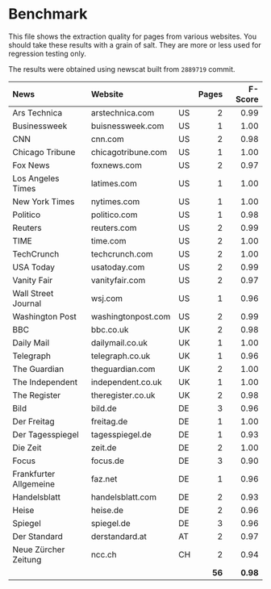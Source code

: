 # Benchmark

This file shows the extraction quality for pages from various websites.
You should take these results with a grain of salt. They are more or less used
for regression testing only.

The results were obtained using newscat built from `2889719` commit.

|News                          |Website             |        |Pages   |F-Score |
|:-----------------------------|:-------------------|:-------|-------:|-------:|
|Ars Technica                  |arstechnica.com     |US      |2       |0.99    |
|Businessweek                  |buisnessweek.com    |US      |1       |1.00    |
|CNN                           |cnn.com             |US      |2       |0.98    |
|Chicago Tribune               |chicagotribune.com  |US      |1       |1.00    |
|Fox News                      |foxnews.com         |US      |2       |0.97    |
|Los Angeles Times             |latimes.com         |US      |1       |1.00    |
|New York Times                |nytimes.com         |US      |1       |1.00    |
|Politico                      |politico.com        |US      |1       |0.98    |
|Reuters                       |reuters.com         |US      |2       |0.99    |
|TIME                          |time.com            |US      |2       |1.00    |
|TechCrunch                    |techcrunch.com      |US      |2       |1.00    |
|USA Today                     |usatoday.com        |US      |2       |0.99    |
|Vanity Fair                   |vanityfair.com      |US      |2       |0.97    |
|Wall Street Journal           |wsj.com             |US      |1       |0.96    |
|Washington Post               |washingtonpost.com  |US      |2       |0.99    |
|BBC                           |bbc.co.uk           |UK      |2       |0.98    |
|Daily Mail                    |dailymail.co.uk     |UK      |1       |1.00    |
|Telegraph                     |telegraph.co.uk     |UK      |1       |0.96    |
|The Guardian                  |theguardian.com     |UK      |2       |1.00    |
|The Independent               |independent.co.uk   |UK      |1       |1.00    |
|The Register                  |theregister.co.uk   |UK      |2       |0.98    |
|Bild                          |bild.de             |DE      |3       |0.96    |
|Der Freitag                   |freitag.de          |DE      |1       |1.00    |
|Der Tagesspiegel              |tagesspiegel.de     |DE      |1       |0.93    |
|Die Zeit                      |zeit.de             |DE      |2       |1.00    |
|Focus                         |focus.de            |DE      |3       |0.90    |
|Frankfurter Allgemeine        |faz.net             |DE      |1       |0.96    |
|Handelsblatt                  |handelsblatt.com    |DE      |2       |0.93    |
|Heise                         |heise.de            |DE      |2       |0.96    |
|Spiegel                       |spiegel.de          |DE      |3       |0.96    |
|Der Standard                  |derstandard.at      |AT      |2       |0.97    |
|Neue Zürcher Zeitung          |ncc.ch              |CH      |2       |0.94    |
|                              |                    |        |**56**  |**0.98**|

